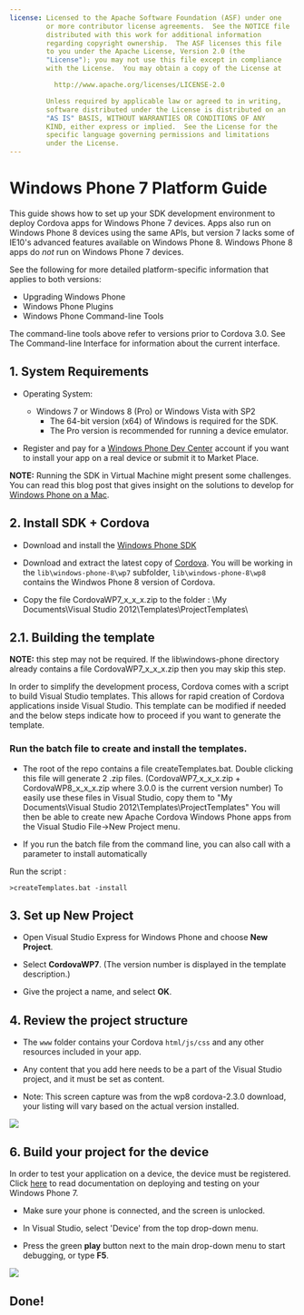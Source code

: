 ```yaml
---
license: Licensed to the Apache Software Foundation (ASF) under one
         or more contributor license agreements.  See the NOTICE file
         distributed with this work for additional information
         regarding copyright ownership.  The ASF licenses this file
         to you under the Apache License, Version 2.0 (the
         "License"); you may not use this file except in compliance
         with the License.  You may obtain a copy of the License at

           http://www.apache.org/licenses/LICENSE-2.0

         Unless required by applicable law or agreed to in writing,
         software distributed under the License is distributed on an
         "AS IS" BASIS, WITHOUT WARRANTIES OR CONDITIONS OF ANY
         KIND, either express or implied.  See the License for the
         specific language governing permissions and limitations
         under the License.
---
```


# Windows Phone 7 Platform Guide

This guide shows how to set up your SDK development environment to
deploy Cordova apps for Windows Phone 7 devices.  Apps also run on
Windows Phone 8 devices using the same APIs, but version 7 lacks some
of IE10's advanced features available on Windows Phone 8. Windows
Phone 8 apps do _not_ run on Windows Phone 7 devices.

See the following for more detailed platform-specific information that
applies to both versions:

* Upgrading Windows Phone
* Windows Phone Plugins
* Windows Phone Command-line Tools

The command-line tools above refer to versions prior to Cordova 3.0.
See The Command-line Interface for information about the
current interface.

## 1. System Requirements

- Operating System:
    - Windows 7 or Windows 8 (Pro) or Windows Vista with SP2
        - The 64-bit version (x64) of Windows is required for the SDK.
        - The Pro version is recommended for running a device emulator.

- Register and pay for a [Windows Phone Dev Center](http://dev.windowsphone.com/en-us/publish) account if you want to install your app on a real device or submit it to Market Place.

__NOTE:__ Running the SDK in Virtual Machine might present some challenges. You can read this blog post that gives insight on the solutions to develop for [Windows Phone on a Mac](http://aka.ms/BuildaWP8apponaMac).

## 2. Install SDK + Cordova

- Download and install the [Windows Phone SDK](http://www.microsoft.com/download/en/details.aspx?displaylang=en&amp;id=27570)

- Download and extract the latest copy of [Cordova](http://phonegap.com/download). You will be working in the `lib\windows-phone-8\wp7` subfolder, `lib\windows-phone-8\wp8` contains the Windwos Phone 8 version of Cordova.

- Copy the file CordovaWP7_x_x_x.zip to the folder : \My Documents\Visual Studio 2012\Templates\ProjectTemplates\

## 2.1. Building the template

__NOTE:__ this step may not be required.  If the lib\windows-phone directory already contains a file CordovaWP7_x_x_x.zip then you may skip this step.

In order to simplify the development process, Cordova comes with a script to build Visual Studio templates. This allows for rapid creation of Cordova applications inside Visual Studio. This template can be modified if needed and the below steps indicate how to proceed if you want to generate the template.

### Run the batch file to create and install the templates.

- The root of the repo contains a file createTemplates.bat.  Double clicking this file will generate 2 .zip files. (CordovaWP7_x_x_x.zip + CordovaWP8_x_x_x.zip where 3.0.0 is the current version number)  To easily use these files in Visual Studio, copy them to 
"My Documents\Visual Studio 2012\Templates\ProjectTemplates\" You will then be able to create new Apache Cordova Windows Phone apps from the Visual Studio File->New Project menu.

- If you run the batch file from the command line, you can also call with a parameter to install automatically

Run the script :

    >createTemplates.bat -install

## 3. Set up New Project

- Open Visual Studio Express for Windows Phone and choose __New Project__.

- Select __CordovaWP7__. (The version number is displayed in the template description.)

- Give the project a name, and select __OK__.

## 4. Review the project structure

- The `www` folder contains your Cordova `html/js/css` and any other resources included in your app.

- Any content that you add here needs to be a part of the Visual Studio project, and it must be set as content.

- Note: This screen capture was from the wp8 cordova-2.3.0 download, your listing will vary based on the actual version installed.

![](img/guide/platforms/wp8/projectStructure.png)

## 6. Build your project for the device

In order to test your application on a device, the device must be registered. Click [here][register-url] to read documentation on deploying and testing on your Windows Phone 7.

- Make sure your phone is connected, and the screen is unlocked.

- In Visual Studio, select 'Device' from the top drop-down menu.

- Press the green __play__ button next to the main drop-down menu to start debugging, or type __F5__.

![](img/guide/platforms/wp7/wpd.png)

## Done!

[register-url]: http://msdn.microsoft.com/en-us/library/windowsphone/develop/ff402565(v=vs.105).aspx

